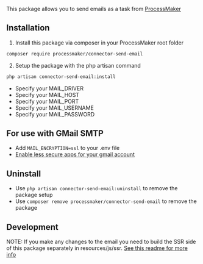 This package allows you to send emails as a task from [ProcessMaker](https://github.com/ProcessMaker/processmaker)

## Installation

1. Install this package via composer in your ProcessMaker root folder
```bash
composer require processmaker/connector-send-email
```

2. Setup the package with the php artisan command
```bash
php artisan connector-send-email:install
```

* Specify your MAIL_DRIVER 
* Specify your MAIL_HOST
* Specify your MAIL_PORT
* Specify your MAIL_USERNAME
* Specify your MAIL_PASSWORD

## For use with GMail SMTP
 * Add `MAIL_ENCRYPTION=ssl` to your .env file
 * [Enable less secure apps for your gmail account](https://support.google.com/accounts/answer/6010255)

## Uninstall
* Use `php artisan connector-send-email:uninstall` to remove the package setup 
* Use `composer remove processmaker/connector-send-email` to remove the package

## Development

NOTE: If you make any changes to the email 
you need to build the SSR side of this package 
separately in resources/js/ssr. [See this readme for more info](resources/js/ssr/README.md)
